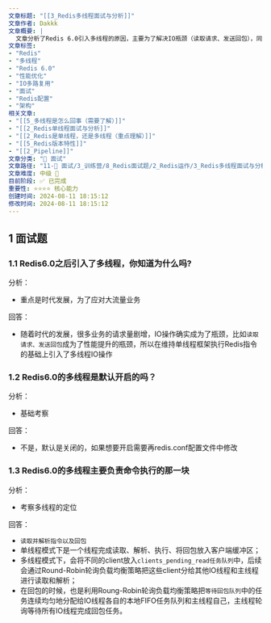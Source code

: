 ```yaml
---
文章标题: "[[3_Redis多线程面试与分析]]" 
文章作者: Dakkk
文章概要: |
  文章分析了Redis 6.0引入多线程的原因，主要为了解决IO瓶颈（读取请求、发送回包），同时保持指令执行的单线程模型。它还指出多线程默认关闭，并详细解释了其在读写回包阶段的作用，采用轮询策略分配任务。该主题是Redis性能优化的重要面试知识点。
文章标签:
- "Redis"
- "多线程"
- "Redis 6.0"
- "性能优化"
- "IO多路复用"
- "面试"
- "Redis配置"
- "架构"
相关文章:
- "[[5_多线程是怎么回事（需要了解）]]"
- "[[2_Redis单线程面试与分析]]"
- "[[2_Redis是单线程，还是多线程（重点理解）]]"
- "[[5_Redis版本特性]]"
- "[[2_Pipeline]]"
文章分类: "🎉 面试"
文章路径: "11-🎉 面试/3_训练营/8_Redis面试题/2_Redis运作/3_Redis多线程面试与分析.md"
文章难度: 中级 🌳
目前阶段: ✅ 已完成
重要性: ⭐⭐⭐⭐ 核心能力
创建时间: 2024-08-11 18:15:12
修改时间: 2024-08-11 18:15:12
---
```


## 1 面试题

### 1.1 Redis6.0之后引入了多线程，你知道为什么吗?

分析：
- 重点是时代发展，为了应对大流量业务

回答：
- 随着时代的发展，很多业务的请求量剧增，IO操作确实成为了瓶颈，比如`读取请求、发送回包`成为了性能提升的瓶颈，所以在维持单线程框架执行Redis指令的基础上引入了多线程IO操作

### 1.2 Redis6.0的多线程是默认开启的吗？

分析：
- 基础考察

回答：
- 不是，默认是关闭的，如果想要开启需要再redis.conf配置文件中修改

### 1.3 Redis6.0的多线程主要负责命令执行的那一块

分析：
- 考察多线程的定位

回答：
- `读取并解析指令以及回包`
- 单线程模式下是一个线程完成读取、解析、执行、将回包放入客户端缓冲区；
- 多线程模式下，会将不同的client放入`clients_pending_read任务队列`中，后续会通过Round-Robin轮询负载均衡策略把这些client分给其他IO线程和主线程进行读取和解析；
- 在回包的时候，也是利用Roung-Robin轮询负载均衡策略把`等待回包队列`中的任务连续均匀地分配给IO线程各自的本地FIFO任务队列和主线程自己，主线程轮询等待所有IO线程完成回包任务。

